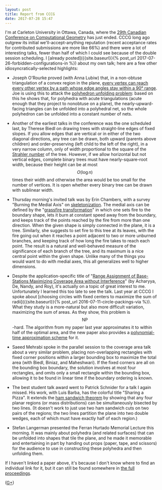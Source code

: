 ```yaml
---
layout: post
title: Report from CCCG
date: 2017-07-28 15:47
---
```

I'm at Carleton University in Ottawa, Canada, where the [29th Canadian Conference on Computational Geometry](http://2017.cccg.ca/) has just ended. CCCG long ago outgrew its initial we'll-accept-anything reputation (recent acceptance rates for contributed submissions are more like 66%) and there were a lot of interesting talks, fewer than half of which I could see because of the double session scheduling. I [already posted]({{site.baseurl}}{% post_url 2017-07-26-forbidden-configurations-in %}) about my own talk; here are a few other idiosyncratically-selected highlights:

* Joseph O'Rourke proved (with Anna Lubiw) that, in a non-obtuse triangulation of a convex region in the plane, [every vertex can reach every other vertex by a path whose edge angles stay within a 90° range](https://arxiv.org/abs/1707.00219). Joe is using this to attack the [polyhedron unfolding problem](https://en.wikipedia.org/wiki/Net_(polyhedron)): based on this he shows that, for polyhedra with acute triangulations (acute enough that they project to nonobtuse on a plane), the nearly-upward-facing triangles can be unfolded into a polyhedral net, so the whole polyhedron can be unfolded into a constant number of nets.

* Another of the earliest talks in the conference was the one scheduled last, by Therese Biedl on drawing trees with straight-line edges of fixed slopes. If you allow edges that are vertical or in either of the two diagonal directions, any tree can be drawn, both upward (parents above children) and order-preserving (left child to the left of the right), in a very narrow column, only of width proportional to the square of the [Strahler number](https://en.wikipedia.org/wiki/Strahler_number) of the tree. However, if we allow horizontal but not vertical edges, complete binary trees must have nearly-square-root width, because their height can be at most $$O(\log n)$$ times their width and otherwise the area would be too small for the number of vertices. It is open whether every binary tree can be drawn with sublinear width.

* Thursday morning's invited talk was by Erin Chambers, with a survey "Burning the Medial Axis" on [skeletonization](https://en.wikipedia.org/wiki/Topological_skeleton). The medial axis can be defined by the "[grassfire transformation](https://en.wikipedia.org/wiki/Grassfire_transform)" in which one sets fire to the boundary shape, lets it burn at constant speed away from the boundary, and keeps track of the points reached by the fire from more than one direction. When the given shape is simply connected in the plane, it is a tree. Similarly, she suggests to set fire to this tree at its leaves, with the fire going out when it reaches a point adjacent to two or more unburned branches, and keeping track of how long the fire takes to reach each point. The result is a natural and well-behaved measure of the significance of each branch of the tree, and its maximum is a nice central point within the given shape. Unlike many of the things you would want to do with medial axes, this all generalizes well to higher dimensions.

* Despite the application-specific title of "[Range Assignment of Base-Stations Maximizing Coverage Area without Interference](https://arxiv.org/abs/1705.09346)" (by Acharyya, De, Nandy, and Roy), it's actually on a topic of great interest to me. Unfortunately I learned this too late to see the talk. Last year at CCCG I spoke about [choosing circles with fixed centers to maximize the sum of radii]({{site.baseurl}}{% post_url 2016-07-11-circle-packings-via %}). What they study is a more-natural but also more difficult variation, maximizing the sum of areas. As they show, this problem is $$\mathsf{NP}$$-hard. The algorithm from my paper last year approximates it to within half of the optimal area, and the new paper also provides a [polynomial-time approximation scheme](https://en.wikipedia.org/wiki/Polynomial-time_approximation_scheme) for it.

* Saeed Mehrabi spoke in the parallel session to the coverage area talk about a very similar problem,
placing non-overlapping rectangles with fixed corner positions within a larger bounding box to maximize the total area (with Biedl, Biniaz, and Maheshwari). If the fixed corners are all on the bounding box boundary, the solution involves at most four rectangles, and omits only a small rectangle within the bounding box, allowing it to be found in linear time if the boundary ordering is known.

* The best student talk award went to Patrick Schnider for a talk I again missed. His work, with Luis Barba, has the colorful title "Sharing a Pizza". It extends the [ham sandwich theorem](https://en.wikipedia.org/wiki/Ham_sandwich_theorem) by showing that any four planar regions (or mass distributions) can be simultaneously bisected by two lines. (It doesn't work to just use two ham sandwich cuts on two pairs of the regions; the two lines partition the plane into two double wedges, each of which must have exactly half of each region.)

* Stefan Langerman presented the Ferran Hurtado Memorial Lecture this morning.
It was mainly about polyhedra (and related surfaces) that can be unfolded into shapes that tile the plane, and he made it memorable and entertaining in part by handing out props (paper, tape, and scissors) for the audience to use in constructing these polyhedra and then unfolding them.

If I haven't linked a paper above, it's because I don't know where to find an individual link for it, but it can still be found somewhere in [the full proceedings](http://2017.cccg.ca/proceedings/CCCG2017.pdf).

([G+](https://plus.google.com/100003628603413742554/posts/AX3v6WPa2xa))